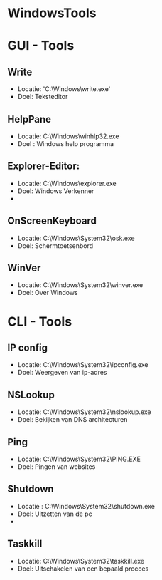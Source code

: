# WindowsTools

# GUI - Tools
## Write
- Locatie:   'C:\Windows\write.exe'
- Doel: Teksteditor


## HelpPane
 - Locatie: C:\Windows\winhlp32.exe
 - Doel : Windows help programma

## Explorer-Editor:
- Locatie: C:\Windows\explorer.exe
- Doel: Windows Verkenner
- 
## OnScreenKeyboard
- Locatie: C:\Windows\System32\osk.exe
- Doel: Schermtoetsenbord

## WinVer
- Locatie: C:\Windows\System32\winver.exe
- Doel: Over Windows

# CLI - Tools

## IP config
- Locatie: C:\Windows\System32\ipconfig.exe
- Doel: Weergeven van ip-adres

## NSLookup
- Locatie: C:\Windows\System32\nslookup.exe
- Doel: Bekijken van DNS architecturen

## Ping
- Locatie: C:\Windows\System32\PING.EXE
- Doel: Pingen van websites

## Shutdown
- Locatie : C:\Windows\System32\shutdown.exe
- Doel: Uitzetten van de pc
- 

## Taskkill
- Locatie: C:\Windows\System32\taskkill.exe
- Doel: Uitschakelen van een bepaald procces
